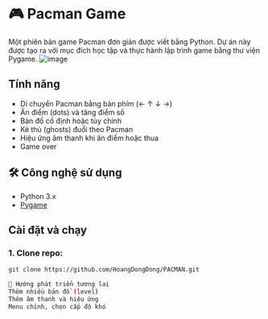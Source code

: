 # 🎮 Pacman Game

Một phiên bản game Pacman đơn giản được viết bằng Python. Dự án này được tạo ra với mục đích học tập và thực hành lập trình game bằng thư viện Pygame.
![image](https://github.com/user-attachments/assets/32dee1c2-788f-4445-a3d9-29a819e13fcf)
##  Tính năng

- Di chuyển Pacman bằng bàn phím (← ↑ ↓ →)
- Ăn điểm (dots) và tăng điểm số
- Bản đồ cố định hoặc tùy chỉnh
- Kẻ thù (ghosts) đuổi theo Pacman
- Hiệu ứng âm thanh khi ăn điểm hoặc thua
- Game over
## 🛠️ Công nghệ sử dụng

- Python 3.x
- [Pygame](https://www.pygame.org/)

##  Cài đặt và chạy

### 1. Clone repo:
```bash
git clone https://github.com/HoangDongDong/PACMAN.git

🌱 Hướng phát triển tương lai
Thêm nhiều bản đồ (level)
Thêm âm thanh và hiệu ứng
Menu chính, chọn cấp độ khó
